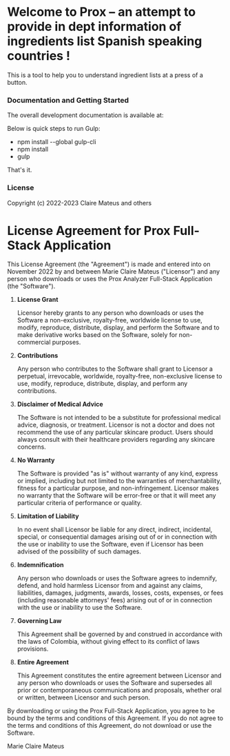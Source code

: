 # Welcome to Prox – an attempt to provide in dept information of ingredients list Spanish speaking countries ! #

This is a tool to help you to understand ingredient lists at a press of a button.

### Documentation and Getting Started ###

The overall development documentation is available at: 

Below is quick steps to run Gulp:

- npm install --global gulp-cli
- npm install
- gulp

That's it.

### License ###

Copyright (c) 2022-2023 Claire Mateus and others

<h1>License Agreement for Prox Full-Stack Application</h1>
<p>This License Agreement (the "Agreement") is made and entered into on November 2022 by and between Marie Claire Mateus ("Licensor") and any person who downloads or uses the Prox Analyzer Full-Stack Application (the "Software").</p>
<ol>
  <li><strong>License Grant</strong>
    <p>Licensor hereby grants to any person who downloads or uses the Software a non-exclusive, royalty-free, worldwide license to use, modify, reproduce, distribute, display, and perform the Software and to make derivative works based on the Software, solely for non-commercial purposes.</p>
  </li>
  <li><strong>Contributions</strong>
    <p>Any person who contributes to the Software shall grant to Licensor a perpetual, irrevocable, worldwide, royalty-free, non-exclusive license to use, modify, reproduce, distribute, display, and perform any contributions.</p>
  </li>
  <li><strong>Disclaimer of Medical Advice</strong>
    <p>The Software is not intended to be a substitute for professional medical advice, diagnosis, or treatment. Licensor is not a doctor and does not recommend the use of any particular skincare product. Users should always consult with their healthcare providers regarding any skincare concerns.</p>
  </li>
  <li><strong>No Warranty</strong>
    <p>The Software is provided "as is" without warranty of any kind, express or implied, including but not limited to the warranties of merchantability, fitness for a particular purpose, and non-infringement. Licensor makes no warranty that the Software will be error-free or that it will meet any particular criteria of performance or quality.</p>
  </li>
  <li><strong>Limitation of Liability</strong>
    <p>In no event shall Licensor be liable for any direct, indirect, incidental, special, or consequential damages arising out of or in connection with the use or inability to use the Software, even if Licensor has been advised of the possibility of such damages.</p>
  </li>
  <li><strong>Indemnification</strong>
    <p>Any person who downloads or uses the Software agrees to indemnify, defend, and hold harmless Licensor from and against any claims, liabilities, damages, judgments, awards, losses, costs, expenses, or fees (including reasonable attorneys' fees) arising out of or in connection with the use or inability to use the Software.</p>
  </li>
  <li><strong>Governing Law</strong>
    <p>This Agreement shall be governed by and construed in accordance with the laws of Colombia, without giving effect to its conflict of laws provisions.</p>
  </li>
  <li><strong>Entire Agreement</strong>
    <p>This Agreement constitutes the entire agreement between Licensor and any person who downloads or uses the Software and supersedes all prior or contemporaneous communications and proposals, whether oral or written, between Licensor and such person.</p>
  </li>
</ol>
<p>By downloading or using the Prox Full-Stack Application, you agree to be bound by the terms and conditions of this Agreement. If you do not agree to the terms and conditions of this Agreement, do not download or use the Software.</p>
<p>Marie Claire Mateus</p>
